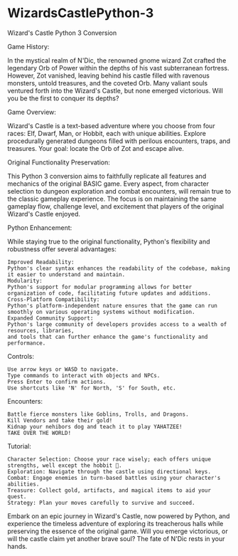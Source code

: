 # WizardsCastlePython-3
Wizard's Castle Python 3 Conversion

Game History:

In the mystical realm of N'Dic, the renowned gnome wizard Zot crafted the legendary Orb of Power within the depths of his vast subterranean fortress.
However, Zot vanished, leaving behind his castle filled with ravenous monsters, untold treasures, and the coveted Orb. 
Many valiant souls ventured forth into the Wizard's Castle, but none emerged victorious. Will you be the first to conquer its depths?

Game Overview:

Wizard's Castle is a text-based adventure where you choose from four races: Elf, Dwarf, Man, or Hobbit, each with unique abilities.
Explore procedurally generated dungeons filled with perilous encounters, traps, and treasures. Your goal: locate the Orb of Zot and escape alive.

Original Functionality Preservation:

This Python 3 conversion aims to faithfully replicate all features and mechanics of the original BASIC game.
Every aspect, from character selection to dungeon exploration and combat encounters, will remain true to the classic gameplay experience.
The focus is on maintaining the same gameplay flow, challenge level, and excitement that players of the original Wizard's Castle enjoyed.

Python Enhancement:

While staying true to the original functionality, Python's flexibility and robustness offer several advantages:

    Improved Readability: 
    Python's clear syntax enhances the readability of the codebase, making it easier to understand and maintain.
    Modularity: 
    Python's support for modular programming allows for better organization of code, facilitating future updates and additions.
    Cross-Platform Compatibility: 
    Python's platform-independent nature ensures that the game can run smoothly on various operating systems without modification.
    Expanded Community Support: 
    Python's large community of developers provides access to a wealth of resources, libraries,
    and tools that can further enhance the game's functionality and performance.

Controls:

    Use arrow keys or WASD to navigate.
    Type commands to interact with objects and NPCs.
    Press Enter to confirm actions.
    Use shortcuts like 'N' for North, 'S' for South, etc.

Encounters:

    Battle fierce monsters like Goblins, Trolls, and Dragons.
    Kill Vendors and take their gold!
    Kidnap your nehibors dog and teach it to play YAHATZEE!
    TAKE OVER THE WORLD!

Tutorial:

    Character Selection: Choose your race wisely; each offers unique strengths, well except the hobbit 🤷️.
    Exploration: Navigate through the castle using directional keys.
    Combat: Engage enemies in turn-based battles using your character's abilities.
    Treasure: Collect gold, artifacts, and magical items to aid your quest.
    Strategy: Plan your moves carefully to survive and succeed.

Embark on an epic journey in Wizard's Castle, now powered by Python, and experience the timeless adventure of exploring its treacherous halls while preserving the essence of the original game. Will you emerge victorious, or will the castle claim yet another brave soul? The fate of N'Dic rests in your hands.

